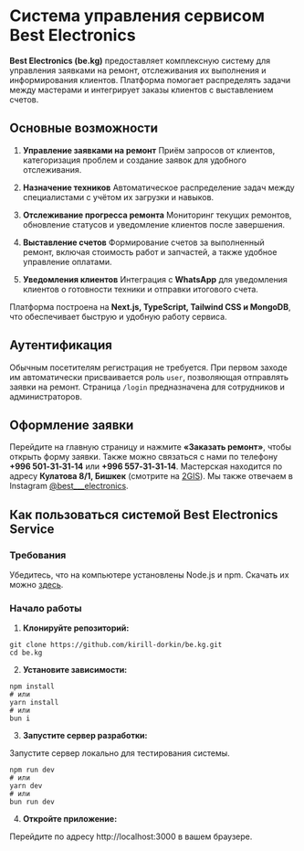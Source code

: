 # Система управления сервисом Best Electronics

**Best Electronics (be.kg)** предоставляет комплексную систему для управления заявками на ремонт, отслеживания их выполнения и информирования клиентов. Платформа помогает распределять задачи между мастерами и интегрирует заказы клиентов с выставлением счетов.

## Основные возможности

1. **Управление заявками на ремонт**
   Приём запросов от клиентов, категоризация проблем и создание заявок для удобного отслеживания.

2. **Назначение техников**
   Автоматическое распределение задач между специалистами с учётом их загрузки и навыков.

3. **Отслеживание прогресса ремонта**
   Мониторинг текущих ремонтов, обновление статусов и уведомление клиентов после завершения.

4. **Выставление счетов**
   Формирование счетов за выполненный ремонт, включая стоимость работ и запчастей, а также удобное управление оплатами.

5. **Уведомления клиентов**
   Интеграция с **WhatsApp** для уведомления клиентов о готовности техники и отправки итогового счета.

Платформа построена на **Next.js, TypeScript, Tailwind CSS и MongoDB**, что обеспечивает быструю и удобную работу сервиса.

## Аутентификация
Обычным посетителям регистрация не требуется. При первом заходе им автоматически присваивается роль `user`, позволяющая отправлять заявки на ремонт. Страница `/login` предназначена для сотрудников и администраторов.

## Оформление заявки
Перейдите на главную страницу и нажмите **«Заказать ремонт»**, чтобы открыть форму заявки. Также можно связаться с нами по телефону **+996 501‑31‑31‑14** или **+996 557‑31‑31‑14**. Мастерская находится по адресу **Кулатова 8/1, Бишкек** (смотрите на [2GIS](https://go.2gis.com/)). Мы также отвечаем в Instagram [@best___electronics](https://instagram.com/best___electronics).

## Как пользоваться системой Best Electronics Service

### Требования
Убедитесь, что на компьютере установлены Node.js и npm. Скачать их можно [здесь](https://nodejs.org/).

### Начало работы

1. **Клонируйте репозиторий:**

```
git clone https://github.com/kirill-dorkin/be.kg.git
cd be.kg
```

2. **Установите зависимости:**

```
npm install
# или
yarn install
# или
bun i
```
3. **Запустите сервер разработки:**

Запустите сервер локально для тестирования системы.

```
npm run dev
# или
yarn dev
# или
bun run dev
```

4. **Откройте приложение:**

Перейдите по адресу http://localhost:3000 в вашем браузере.

